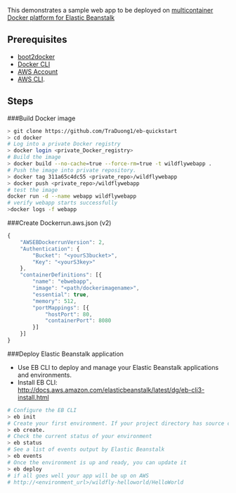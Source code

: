 
This demonstrates a sample web app to be deployed on [multicontainer Docker platform for Elastic Beanstalk](http://docs.aws.amazon.com/elasticbeanstalk/latest/dg/create_deploy_docker_ecs.html)

## Prerequisites

* [boot2docker](http://boot2docker.io/)
* [Docker CLI](https://docs.docker.com/engine/reference/commandline/cli/)
* [AWS Account](http://aws.amazon.com/console/) 
* [AWS CLI](http://docs.aws.amazon.com/elasticbeanstalk/latest/dg/eb-cli3-install.html).

## Steps

###Build Docker image
```sh
> git clone https://github.com/TraDuong1/eb-quickstart
> cd docker
# Log into a private Docker registry
> docker login <private_Docker_registry>
# Build the image
> docker build --no-cache=true --force-rm=true -t wildflywebapp .
# Push the image into private repository.
> docker tag 311a65c4dc55 <private_repo>/wildflywebapp
> docker push <private_repo>/wildflywebapp
# test the image
docker run -d --name webapp wildflywebapp
# verify webapp starts successfully 
>docker logs -f webapp
```

###Create Dockerrun.aws.json (v2)
```javascript
{
    "AWSEBDockerrunVersion": 2,
    "Authentication": {
        "Bucket": "<yourS3bucket>",
        "Key": "<yourS3key>"
    },
    "containerDefinitions": [{
        "name": "ebwebapp",
        "image": "<path/dockerimagename>",
        "essential": true,
        "memory": 512,
        "portMappings": [{
            "hostPort": 80,
            "containerPort": 8080
        }]
    }]
}
```
###Deploy Elastic Beanstalk application

* Use EB CLI to deploy and manage your Elastic Beanstalk applications and environments.
* Install EB CLI: http://docs.aws.amazon.com/elasticbeanstalk/latest/dg/eb-cli3-install.html

```sh
# Configure the EB CLI
> eb init
# Create your first environment. If your project directory has source code in it, the EB CLI will bundle it up and deploy it to your environment
> eb create. 
# Check the current status of your environment
> eb status
# See a list of events output by Elastic Beanstalk
> eb events
# Once the environment is up and ready, you can update it 
> eb deploy
# if all goes well your app will be up on AWS
# http://<environment_url>/wildfly-helloworld/HelloWorld
